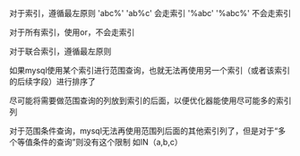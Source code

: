 对于索引，遵循最左原则 'abc%' 'ab%c' 会走索引 '%abc' '%abc%' 不会走索引

对于所有索引，使用or，不会走索引

对于联合索引，遵循最左原则

如果mysql使用某个索引进行范围查询，也就无法再使用另一个索引（或者该索引的后续字段）进行排序了

尽可能将需要做范围查询的列放到索引的后面，以便优化器能使用尽可能多的索引列

对于范围条件查询，mysql无法再使用范围列后面的其他索引列了，但是对于“多个等值条件的查询”则没有这个限制 如IN（a,b,c）
